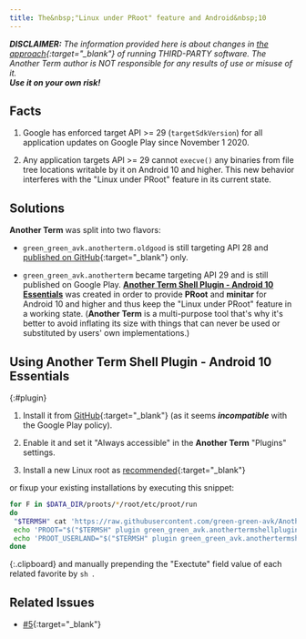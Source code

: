 ```yaml
---
title: The&nbsp;"Linux under PRoot" feature and Android&nbsp;10
---
```

*__<hl>DISCLAIMER:</hl>__ The information provided here is about changes in
[the approach](installing-linux-under-proot.html#main_content){:target="_blank"}
of running THIRD-PARTY software.
The Another Term author is NOT responsible for any results of use or misuse of it.
<br/>__Use it on your own risk!__*

## Facts

1. Google has enforced target API >= 29 (`targetSdkVersion`)
for all application updates on Google Play
since November&#xA0;1&#xA0;2020.

2. Any application targets API >= 29 cannot `execve()` any binaries
from file tree locations writable by it on Android&#xA0;10 and higher.
This new behavior interferes with the "Linux under PRoot" feature
in its current state.

## Solutions

**Another Term** was split into two flavors:

* `green_green_avk.anotherterm.oldgood` is still targeting API&#xA0;28
and
[published on GitHub](https://github.com/green-green-avk/AnotherTerm/releases){:target="_blank"}
only.

* `green_green_avk.anotherterm` became targeting API&#xA0;29
and is still published on Google Play.
[**Another Term Shell Plugin - Android&#xA0;10 Essentials**](#plugin)
was created in order to provide **PRoot** and **minitar**
for Android&#xA0;10 and higher
and thus keep the "Linux under PRoot" feature in a working state.
(**Another Term** is a multi-purpose tool that's why
it's better to avoid inflating its size with things that can never be used
or substituted by users' own implementations.)

## Using **Another Term Shell Plugin - Android&#xA0;10 Essentials**
{:#plugin}

1) Install it from
[GitHub](https://github.com/green-green-avk/AnotherTermShellPlugin-Android10Essentials){:target="_blank"}
(as it seems ***incompatible*** with the Google Play policy).

2) Enable it and set it "Always accessible" in the **Another Term** "Plugins" settings.

3) Install a new Linux root as [recommended](installing-linux-under-proot.html#main_content){:target="_blank"}

or fixup your existing installations by executing this snippet:
```sh
for F in $DATA_DIR/proots/*/root/etc/proot/run
do
 "$TERMSH" cat 'https://raw.githubusercontent.com/green-green-avk/AnotherTerm-scripts/master/assets/run-tpl' > "$F"
 echo 'PROOT="$("$TERMSH" plugin green_green_avk.anothertermshellplugin_android10essentials proot)"' >> "$F.cfg"
 echo 'PROOT_USERLAND="$("$TERMSH" plugin green_green_avk.anothertermshellplugin_android10essentials proot-userland)"' >> "$F.cfg"
done
```
{:.clipboard}
and manually prepending the "Exectute" field value of each related favorite by `sh `.

## Related Issues

* [#5](https://github.com/green-green-avk/AnotherTerm/issues/5){:target="_blank"}
